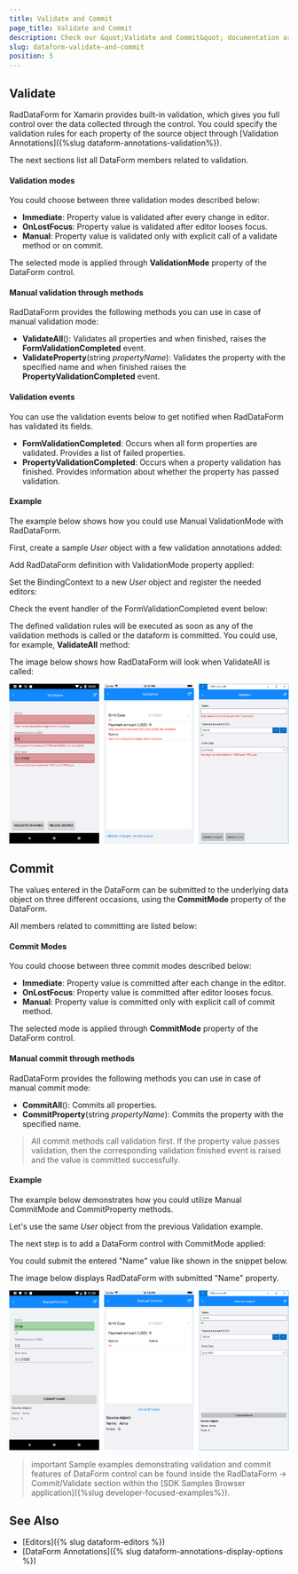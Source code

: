 ```yaml
---
title: Validate and Commit
page_title: Validate and Commit
description: Check our &quot;Validate and Commit&quot; documentation article for Telerik DataForm for Xamarin control.
slug: dataform-validate-and-commit
position: 5
---
```


## Validate

RadDataForm for Xamarin provides built-in validation, which gives you full control over the data collected through the control. You could specify the validation rules for each property of the source object through [Validation Annotations]({%slug dataform-annotations-validation%}).

The next sections list all DataForm members related to validation.

#### Validation modes

You could choose between three validation modes described below:

* **Immediate**: Property value is validated after every change in editor. 
* **OnLostFocus**: Property value is validated after editor looses focus.
* **Manual**: Property value is validated only with explicit call of a validate method or on commit.

The selected mode is applied through **ValidationMode** property of the DataForm control.

#### Manual validation through methods

RadDataForm provides the following methods you can use in case of manual validation mode:

* **ValidateAll**(): Validates all properties and when finished, raises the **FormValidationCompleted** event.
* **ValidateProperty**(string *propertyName*): Validates the property with the specified name and when finished raises the **PropertyValidationCompleted** event.

#### Validation events

You can use the validation events below to get notified when RadDataForm has validated its fields.

* **FormValidationCompleted**: Occurs when all form properties are validated. Provides a list of failed properties.
* **PropertyValidationCompleted**: Occurs when a property validation has finished. Provides information about whether the property has passed validation.

#### Example

The example below shows how you could use Manual ValidationMode with RadDataForm.

First, create a sample *User* object with a few validation annotations added:

<snippet id='dataform-validate-source' />

Add RadDataForm definition with ValidationMode property applied:

<snippet id='dataform-validate-xaml' />

Set the BindingContext to a new *User* object and register the needed editors:

<snippet id='dataform-validate-code' />

Check the event handler of the FormValidationCompleted event below:

<snippet id='dataform-validate-event-code' />

The defined validation rules will be executed as soon as any of the validation methods is called or the dataform is committed. You could use, for example, **ValidateAll** method:

<snippet id='dataform-validate-method' />

The image below shows how RadDataForm will look when ValidateAll is called:

![DataForm Validate](images/dataform_validation.png)

## Commit

The values entered in the DataForm can be submitted to the underlying data object on three different occasions, using the **CommitMode** property of the DataForm. 

All members related to committing are listed below:

#### Commit Modes

You could choose between three commit modes described below:

* **Immediate**: Property value is committed after each change in the editor. 
* **OnLostFocus**: Property value is committed after editor looses focus.
* **Manual**: Property value is committed only with explicit call of commit method.

The selected mode is applied through **CommitMode** property of the DataForm control.

#### Manual commit through methods

RadDataForm provides the following methods you can use in case of manual commit mode:

* **CommitAll**(): Commits all properties.
* **CommitProperty**(string *propertyName*): Commits the property with the specified name.

> All commit methods call validation first. If the property value passes validation, then the corresponding validation finished event is raised and the value is committed successfully.

#### Example

The example below demonstrates how you could utilize Manual CommitMode and CommitProperty methods.

Let's use the same *User* object from the previous Validation example.

The next step is to add a DataForm control with CommitMode applied:

<snippet id='dataform-commit-xaml' />

You could submit the entered "Name" value like shown in the snippet below. 

<snippet id='dataform-commit-method' />

The image below displays RadDataForm with submitted "Name" property.

![DataForm Commit](images/dataform_commit.png)

>important Sample examples demonstrating validation and commit features of DataForm control can be found inside the RadDataForm -> Commit/Validate section within the [SDK Samples Browser application]({%slug developer-focused-examples%}).

## See Also

- [Editors]({% slug dataform-editors %})
- [DataForm Annotations]({% slug dataform-annotations-display-options %})
